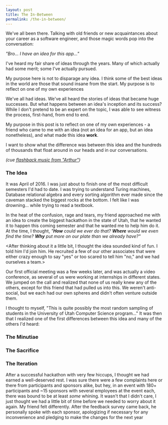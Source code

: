 ```yaml
---
layout: post
title: The In-Between
permalink: /the-in-between/
---
```


We've all been there. Talking with old friends or new acquaintances about your career as a software engineer, and those magic words pop into the conversation:

_"Bro... I have an idea for this app..."_

I've heard my fair share of ideas through the years. Many of which actually had some merit; some I've actually pursued. 


My purpose here is not to disparage any idea. I think some of the best ideas in the world are those that sound insane from the start. My purpose is to reflect on one of my own experiences

We've all had ideas. We've all heard the stories of ideas that became huge successes. But what happens between an idea's inception and its success? While I don't pretend to be an expert on the topic, I was able to see witness the process, first-hand, from end to end. 

My purpose in this post is to reflect on one of my own experiences - a friend who came to me with an idea (not an idea for an app, but an idea nonetheless), and what made this idea __work__. 

I want to show what the difference was between this idea and the hundreds of thousands that float around in our heads and in our conversations.

_(cue [flashback music from "Arthur"](https://www.youtube.com/watch?v=aYkbu-Kob5s))_

### The Idea

It was April of 2016. I was just about to finish one of the most difficult semesters I'd had to date. I was trying to understand Turing machines, Database relational algebra and every sorting algorithm ever made since the caveman stacked the biggest rocks at the bottom. I felt like I was drowning... while trying to read a textbook. 

In the heat of the confusion, rage and tears, my friend approached me with an idea to create the biggest hackathon in the state of Utah, that he wanted it to happen this coming semester and that he wanted me to help him do it. At the time, I thought, _"**How** could we ever do that? **Where** would we even find the time? **Why** put more on our plate than we already have?"_ 


<FIX THIS PART>

<After thinking about it a little bit, I thought the idea sounded kind of fun. I told him I'd join him. He recruited a few of our other associates that were either crazy enough to say "yes" or too scared to tell him "no," and we had ourselves a team.>

Our first official meeting was a few weeks later, and was actually a video conference, as several of us were working at internships in different states. We jumped on the call and realized that none of us really knew any of the others, except for this friend that had pulled us into this. We weren't anti-social, but we each had our own spheres and didn't often venture outside them. 

I thought to myself, "This is quite possibly the most random sampling of students in the University of Utah Computer Science program..." It was then that I realized one of the first differences between this idea and many of the others I'd heard:



### The Minutiae

### The Sacrifice

### The Iteration

After a successful hackathon with very few hiccups, I thought we had earned a well-deserved rest. I was sure there were a few complaints here or there from participants and sponsors alike, but hey, in an event with 180+ participants and ~15 sponsors with several employees at the event each, there was bound to be at least _some_ whining. It wasn't that I didn't care, I just thought we had a little bit of time before we needed to worry about it again. My friend felt differently. After the feedback survey came back, he personally spoke with each sponsor, apologizing if necessary for any inconvenience and pledging to make the changes for the next year